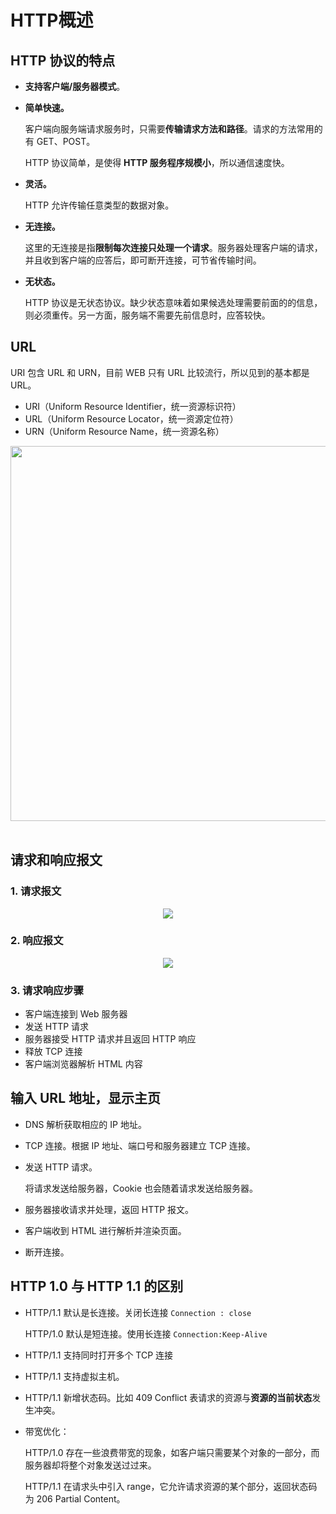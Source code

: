 # HTTP概述

## HTTP 协议的特点

- **支持客户端/服务器模式**。

- **简单快速。**

  客户端向服务端请求服务时，只需要**传输请求方法和路径**。请求的方法常用的有 GET、POST。

  HTTP 协议简单，是使得 **HTTP 服务程序规模小**，所以通信速度快。

- **灵活。**

  HTTP 允许传输任意类型的数据对象。

- **无连接。**

  这里的无连接是指**限制每次连接只处理一个请求**。服务器处理客户端的请求，并且收到客户端的应答后，即可断开连接，可节省传输时间。

- **无状态。**

  HTTP 协议是无状态协议。缺少状态意味着如果候选处理需要前面的的信息，则必须重传。另一方面，服务端不需要先前信息时，应答较快。

## URL

URI 包含 URL 和 URN，目前 WEB 只有 URL 比较流行，所以见到的基本都是 URL。

- URI（Uniform Resource Identifier，统一资源标识符）
- URL（Uniform Resource Locator，统一资源定位符）
- URN（Uniform Resource Name，统一资源名称）

<div align="center"> <img src="https://gitee.com/duhouan/ImagePro/raw/master/java-notes/network/urlnuri.jpg" width="600"/> </div><br>

## 请求和响应报文

### 1. 请求报文

<div align="center"> <img src="https://gitee.com/duhouan/ImagePro/raw/master/java-notes/network/HTTP_RequestMessageExample.png" width=""/> </div>

### 2. 响应报文

<div align="center"> <img src="https://gitee.com/duhouan/ImagePro/raw/master/java-notes/network/HTTP_ResponseMessageExample.png" width=""/> </div>

### 3. 请求响应步骤

- 客户端连接到 Web 服务器
- 发送 HTTP 请求
- 服务器接受 HTTP 请求并且返回 HTTP 响应
- 释放 TCP 连接
- 客户端浏览器解析 HTML 内容

## 输入 URL 地址，显示主页

- DNS 解析获取相应的 IP 地址。

- TCP 连接。根据 IP 地址、端口号和服务器建立 TCP 连接。

- 发送 HTTP 请求。

  将请求发送给服务器，Cookie 也会随着请求发送给服务器。

- 服务器接收请求并处理，返回 HTTP 报文。

- 客户端收到 HTML 进行解析并渲染页面。

- 断开连接。

## HTTP 1.0 与 HTTP 1.1 的区别

- HTTP/1.1 默认是长连接。关闭长连接 `Connection : close`

  HTTP/1.0 默认是短连接。使用长连接 `Connection:Keep-Alive`

- HTTP/1.1 支持同时打开多个 TCP 连接

- HTTP/1.1 支持虚拟主机。

- HTTP/1.1 新增状态码。比如 409 Conflict 表请求的资源与**资源的当前状态**发生冲突。

- 带宽优化：

  HTTP/1.0 存在一些浪费带宽的现象，如客户端只需要某个对象的一部分，而服务器却将整个对象发送过过来。

  HTTP/1.1 在请求头中引入 range，它允许请求资源的某个部分，返回状态码为 206 Partial Content。